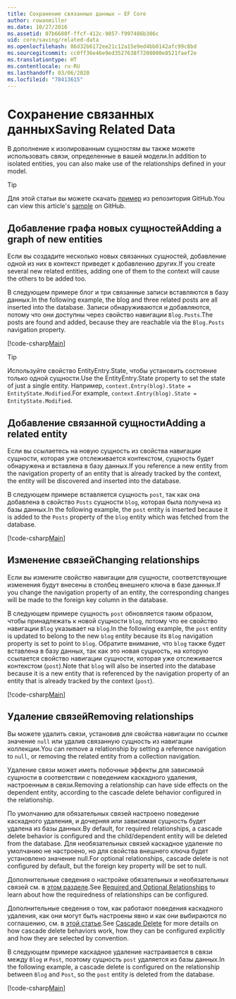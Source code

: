 ```yaml
---
title: Сохранение связанных данных — EF Core
author: rowanmiller
ms.date: 10/27/2016
ms.assetid: 07b6680f-ffcf-412c-9857-f997486b386c
uid: core/saving/related-data
ms.openlocfilehash: 86d32b6172ee21c12a15e9ed4bb0142afc99c8bd
ms.sourcegitcommit: cc0ff36e46e9ed3527638f7208000e8521faef2e
ms.translationtype: HT
ms.contentlocale: ru-RU
ms.lasthandoff: 03/06/2020
ms.locfileid: "78413615"
---
```

# <a name="saving-related-data"></a><span data-ttu-id="9c08e-102">Сохранение связанных данных</span><span class="sxs-lookup"><span data-stu-id="9c08e-102">Saving Related Data</span></span>

<span data-ttu-id="9c08e-103">В дополнение к изолированным сущностям вы также можете использовать связи, определенные в вашей модели.</span><span class="sxs-lookup"><span data-stu-id="9c08e-103">In addition to isolated entities, you can also make use of the relationships defined in your model.</span></span>

> [!TIP]  
> <span data-ttu-id="9c08e-104">Для этой статьи вы можете скачать [пример](https://github.com/dotnet/EntityFramework.Docs/tree/master/samples/core/Saving/RelatedData/) из репозитория GitHub.</span><span class="sxs-lookup"><span data-stu-id="9c08e-104">You can view this article's [sample](https://github.com/dotnet/EntityFramework.Docs/tree/master/samples/core/Saving/RelatedData/) on GitHub.</span></span>

## <a name="adding-a-graph-of-new-entities"></a><span data-ttu-id="9c08e-105">Добавление графа новых сущностей</span><span class="sxs-lookup"><span data-stu-id="9c08e-105">Adding a graph of new entities</span></span>

<span data-ttu-id="9c08e-106">Если вы создадите несколько новых связанных сущностей, добавление одной из них в контекст приведет к добавлению других.</span><span class="sxs-lookup"><span data-stu-id="9c08e-106">If you create several new related entities, adding one of them to the context will cause the others to be added too.</span></span>

<span data-ttu-id="9c08e-107">В следующем примере блог и три связанные записи вставляются в базу данных.</span><span class="sxs-lookup"><span data-stu-id="9c08e-107">In the following example, the blog and three related posts are all inserted into the database.</span></span> <span data-ttu-id="9c08e-108">Записи обнаруживаются и добавляются, потому что они доступны через свойство навигации `Blog.Posts`.</span><span class="sxs-lookup"><span data-stu-id="9c08e-108">The posts are found and added, because they are reachable via the `Blog.Posts` navigation property.</span></span>

[!code-csharp[Main](../../../samples/core/Saving/RelatedData/Sample.cs#AddingGraphOfEntities)]

> [!TIP]  
> <span data-ttu-id="9c08e-109">Используйте свойство EntityEntry.State, чтобы установить состояние только одной сущности.</span><span class="sxs-lookup"><span data-stu-id="9c08e-109">Use the EntityEntry.State property to set the state of just a single entity.</span></span> <span data-ttu-id="9c08e-110">Например, `context.Entry(blog).State = EntityState.Modified`.</span><span class="sxs-lookup"><span data-stu-id="9c08e-110">For example, `context.Entry(blog).State = EntityState.Modified`.</span></span>

## <a name="adding-a-related-entity"></a><span data-ttu-id="9c08e-111">Добавление связанной сущности</span><span class="sxs-lookup"><span data-stu-id="9c08e-111">Adding a related entity</span></span>

<span data-ttu-id="9c08e-112">Если вы ссылаетесь на новую сущность из свойства навигации сущности, которая уже отслеживается контекстом, сущность будет обнаружена и вставлена в базу данных.</span><span class="sxs-lookup"><span data-stu-id="9c08e-112">If you reference a new entity from the navigation property of an entity that is already tracked by the context, the entity will be discovered and inserted into the database.</span></span>

<span data-ttu-id="9c08e-113">В следующем примере вставляется сущность `post`, так как она добавлена в свойство `Posts` сущности `blog`, которая была получена из базы данных.</span><span class="sxs-lookup"><span data-stu-id="9c08e-113">In the following example, the `post` entity is inserted because it is added to the `Posts` property of the `blog` entity which was fetched from the database.</span></span>

[!code-csharp[Main](../../../samples/core/Saving/RelatedData/Sample.cs#AddingRelatedEntity)]

## <a name="changing-relationships"></a><span data-ttu-id="9c08e-114">Изменение связей</span><span class="sxs-lookup"><span data-stu-id="9c08e-114">Changing relationships</span></span>

<span data-ttu-id="9c08e-115">Если вы измените свойство навигации для сущности, соответствующие изменения будут внесены в столбец внешнего ключа в базе данных.</span><span class="sxs-lookup"><span data-stu-id="9c08e-115">If you change the navigation property of an entity, the corresponding changes will be made to the foreign key column in the database.</span></span>

<span data-ttu-id="9c08e-116">В следующем примере сущность `post` обновляется таким образом, чтобы принадлежать к новой сущности `blog`, потому что ее свойство навигации `Blog` указывает на `blog`.</span><span class="sxs-lookup"><span data-stu-id="9c08e-116">In the following example, the `post` entity is updated to belong to the new `blog` entity because its `Blog` navigation property is set to point to `blog`.</span></span> <span data-ttu-id="9c08e-117">Обратите внимание, что `blog` также будет вставлена в базу данных, так как это новая сущность, на которую ссылается свойство навигации сущности, которая уже отслеживается контекстом (`post`).</span><span class="sxs-lookup"><span data-stu-id="9c08e-117">Note that `blog` will also be inserted into the database because it is a new entity that is referenced by the navigation property of an entity that is already tracked by the context (`post`).</span></span>

[!code-csharp[Main](../../../samples/core/Saving/RelatedData/Sample.cs#ChangingRelationships)]

## <a name="removing-relationships"></a><span data-ttu-id="9c08e-118">Удаление связей</span><span class="sxs-lookup"><span data-stu-id="9c08e-118">Removing relationships</span></span>

<span data-ttu-id="9c08e-119">Вы можете удалить связи, установив для свойства навигации по ссылке значение `null` или удалив связанную сущность из навигации коллекции.</span><span class="sxs-lookup"><span data-stu-id="9c08e-119">You can remove a relationship by setting a reference navigation to `null`, or removing the related entity from a collection navigation.</span></span>

<span data-ttu-id="9c08e-120">Удаление связи может иметь побочные эффекты для зависимой сущности в соответствии с поведением каскадного удаления, настроенным в связи.</span><span class="sxs-lookup"><span data-stu-id="9c08e-120">Removing a relationship can have side effects on the dependent entity, according to the cascade delete behavior configured in the relationship.</span></span>

<span data-ttu-id="9c08e-121">По умолчанию для обязательных связей настроено поведение каскадного удаления, и дочерняя или зависимая сущность будет удалена из базы данных.</span><span class="sxs-lookup"><span data-stu-id="9c08e-121">By default, for required relationships, a cascade delete behavior is configured and the child/dependent entity will be deleted from the database.</span></span> <span data-ttu-id="9c08e-122">Для необязательных связей каскадное удаление по умолчанию не настроено, но для свойства внешнего ключа будет установлено значение null.</span><span class="sxs-lookup"><span data-stu-id="9c08e-122">For optional relationships, cascade delete is not configured by default, but the foreign key property will be set to null.</span></span>

<span data-ttu-id="9c08e-123">Дополнительные сведения о настройке обязательных и необязательных связей см. в [этом разделе](../modeling/relationships.md#required-and-optional-relationships).</span><span class="sxs-lookup"><span data-stu-id="9c08e-123">See [Required and Optional Relationships](../modeling/relationships.md#required-and-optional-relationships) to learn about how the requiredness of relationships can be configured.</span></span>

<span data-ttu-id="9c08e-124">Дополнительные сведения о том, как работают поведения каскадного удаления, как они могут быть настроены явно и как они выбираются по соглашению, см. в [этой статье](cascade-delete.md).</span><span class="sxs-lookup"><span data-stu-id="9c08e-124">See [Cascade Delete](cascade-delete.md) for more details on how cascade delete behaviors work, how they can be configured explicitly and  how they are selected by convention.</span></span>

<span data-ttu-id="9c08e-125">В следующем примере каскадное удаление настраивается в связи между `Blog` ​​и `Post`, поэтому сущность `post` удаляется из базы данных.</span><span class="sxs-lookup"><span data-stu-id="9c08e-125">In the following example, a cascade delete is configured on the relationship between `Blog` and `Post`, so the `post` entity is deleted from the database.</span></span>

[!code-csharp[Main](../../../samples/core/Saving/RelatedData/Sample.cs#RemovingRelationships)]
